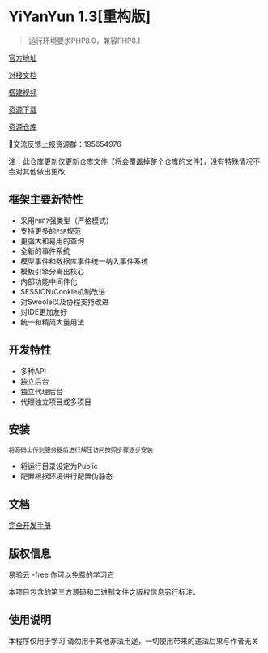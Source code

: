 YiYanYun 1.3[重构版]
===============
> 运行环境要求PHP8.0，兼容PHP8.1

[官方地址](https://github.com/yiyanyun/free)

[对接文档](https://yiyanyun.tk/index/doc/)

[搭建视频](https://yiyanyun.tk/static/mp4/mp4.zip)

[资源下载](https://yiyanyun.tk/index/res)

[资源仓库](https://github.com/yiyanyun/example)


🐧交流反馈上报资源群：195654976

注：此仓库更新仅更新仓库文件【将会覆盖掉整个仓库的文件】，没有特殊情况不会对其他做出更改

## 框架主要新特性

* 采用`PHP7`强类型（严格模式）
* 支持更多的`PSR`规范
* 更强大和易用的查询
* 全新的事件系统
* 模型事件和数据库事件统一纳入事件系统
* 模板引擎分离出核心
* 内部功能中间件化
* SESSION/Cookie机制改进
* 对Swoole以及协程支持改进
* 对IDE更加友好
* 统一和精简大量用法

##  开发特性
* 多种API
* 独立后台
* 独立代理后台
* 代理独立项目或多项目
## 安装

~~~
将源码上传到服务器后进行解压访问按照步骤逐步安装
~~~
* 将运行目录设定为Public
* 配置根据环境进行配置伪静态

## 文档

[完全开发手册](https://github.com/yiyanyun/free)


## 版权信息

易验云 -free 你可以免费的学习它

本项目包含的第三方源码和二进制文件之版权信息另行标注。


## 使用说明

本程序仅用于学习 请勿用于其他非法用途，一切使用带来的违法后果与作者无关